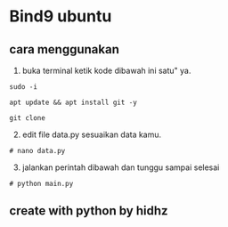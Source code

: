 # Bind9 ubuntu
## cara menggunakan

1. buka terminal ketik kode dibawah ini satu" ya.
``` 
sudo -i
```
```
apt update && apt install git -y
```
```
git clone
```
2. edit file data.py sesuaikan data kamu.
```
# nano data.py
```
3. jalankan perintah dibawah dan tunggu sampai selesai
```
# python main.py
```

## create with python by hidhz
